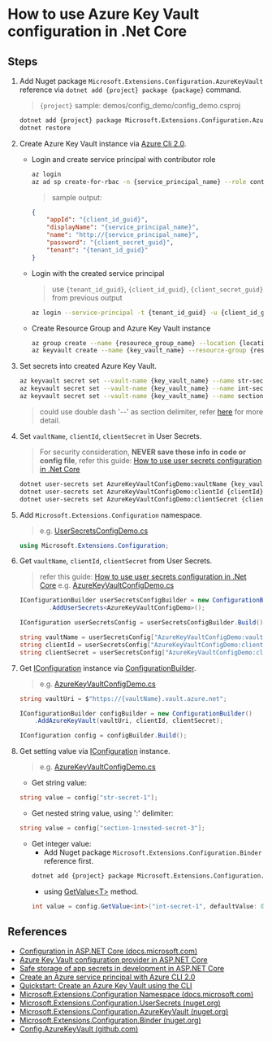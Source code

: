 # How to use Azure Key Vault configuration in .Net Core

## Steps

1. Add Nuget package `Microsoft.Extensions.Configuration.AzureKeyVault` reference via `dotnet add {project} package {package}` command.

    > `{project}` sample: demos/config_demo/config_demo.csproj

    ```bash
    dotnet add {project} package Microsoft.Extensions.Configuration.AzureKeyVault
    dotnet restore
    ```

2. Create Azure Key Vault instance via [Azure Cli 2.0](https://docs.microsoft.com/en-us/cli/azure/install-azure-cli).

    * Login and create service principal with contributor role
        ```bash
        az login
        az ad sp create-for-rbac -n {service_principal_name} --role contributor
        ```

        > sample output:
        ```json
        {
            "appId": "{client_id_guid}",
            "displayName": "{service_principal_name}",
            "name": "http://{service_principal_name}",
            "password": "{client_secret_guid}",
            "tenant": "{tenant_id_guid}"
        }
        ```
    * Login with the created service principal

        > use `{tenant_id_guid}`, `{client_id_guid}`, `{client_secret_guid}` from previous output

        ```bash
        az login --service-principal -t {tenant_id_guid} -u {client_id_guid} -p {client_secret_guid}
        ```

    * Create Resource Group and Azure Key Vault instance

        ```bash
        az group create --name {resourece_group_name} --location {location}
        az keyvault create --name {key_vault_name} --resource-group {resourece_group_name}
        ```

3. Set secrets into created Azure Key Vault.

    ```bash
    az keyvault secret set --vault-name {key_vault_name} --name str-secret-1 --value secret_value_1
    az keyvault secret set --vault-name {key_vault_name} --name int-secret-1 --value 2
    az keyvault secret set --vault-name {key_vault_name} --name section-1--nested-secret-3 --value nested-value-3
    ```

    > could use double dash '--' as section delimiter, refer [here](https://docs.microsoft.com/en-us/aspnet/core/security/key-vault-configuration?view=aspnetcore-2.1&tabs=aspnetcore2x#creating-key-vault-secrets-and-loading-configuration-values-basic-sample) for more detail.

4. Set `vaultName`, `clientId`, `clientSecret` in User Secrets.
    > For security consideration, **NEVER save these info in code or config file**, refer this guide: [How to use user secrets configuration in .Net Core](docs/config/how_to_use_user_secrets_config.md)

    ```bash
    dotnet user-secrets set AzureKeyVaultConfigDemo:vaultName {key_vault_name}
    dotnet user-secrets set AzureKeyVaultConfigDemo:clientId {clientId}
    dotnet user-secrets set AzureKeyVaultConfigDemo:clientSecret {clientSecret}
    ```

5. Add `Microsoft.Extensions.Configuration` namespace.

    > e.g. [UserSecretsConfigDemo.cs](../../demos/config_demo/UserSecretsConfigDemo.cs)
    ```csharp
    using Microsoft.Extensions.Configuration;
    ```

6. Get `vaultName`, `clientId`, `clientSecret` from User Secrets.

    > refer this guide: [How to use user secrets configuration in .Net Core](docs/config/how_to_use_user_secrets_config.md)
    > e.g. [AzureKeyVaultConfigDemo.cs](../../demos/config_demo/AzureKeyVaultConfigDemo.cs)

    ```csharp
    IConfigurationBuilder userSecretsConfigBuilder = new ConfigurationBuilder()
            .AddUserSecrets<AzureKeyVaultConfigDemo>();

    IConfiguration userSecretsConfig = userSecretsConfigBuilder.Build();

    string vaultName = userSecretsConfig["AzureKeyVaultConfigDemo:vaultName"];
    string clientId = userSecretsConfig["AzureKeyVaultConfigDemo:clientId"];
    string clientSecret = userSecretsConfig["AzureKeyVaultConfigDemo:clientSecret"];
    ```

7. Get [IConfiguration](https://docs.microsoft.com/en-us/dotnet/api/microsoft.extensions.configuration.iconfiguration) instance via [ConfigurationBuilder](https://docs.microsoft.com/en-us/dotnet/api/microsoft.extensions.configuration.configurationbuilder).

    > e.g. [AzureKeyVaultConfigDemo.cs](../../demos/config_demo/AzureKeyVaultConfigDemo.cs)
    ```csharp
    string vaultUri = $"https://{vaultName}.vault.azure.net";

    IConfigurationBuilder configBuilder = new ConfigurationBuilder()
        .AddAzureKeyVault(vaultUri, clientId, clientSecret);

    IConfiguration config = configBuilder.Build();
    ```

8. Get setting value via [IConfiguration](https://docs.microsoft.com/en-us/dotnet/api/microsoft.extensions.configuration.iconfiguration) instance.

    > e.g. [AzureKeyVaultConfigDemo.cs](../../demos/config_demo/AzureKeyVaultConfigDemo.cs)
    * Get string value:
    ```csharp
    string value = config["str-secret-1"];
    ```

    * Get nested string value, using ':' delimiter:
    ```csharp
    string value = config["section-1:nested-secret-3"];
    ```

    * Get integer value:
        * Add Nuget package `Microsoft.Extensions.Configuration.Binder` reference first.
        ```bash
        dotnet add {project} package Microsoft.Extensions.Configuration.Binder
        ```
        * using [GetValue&lt;T&gt;](https://docs.microsoft.com/en-us/dotnet/api/microsoft.extensions.configuration.configurationbinder.getvalue) method.
        ```csharp
        int value = config.GetValue<int>("int-secret-1", defaultValue: 0);
        ```

## References

* [Configuration in ASP.NET Core (docs.microsoft.com)](https://docs.microsoft.com/en-us/aspnet/core/fundamentals/configuration/)
* [Azure Key Vault configuration provider in ASP.NET Core](https://docs.microsoft.com/en-us/aspnet/core/security/key-vault-configuration)
* [Safe storage of app secrets in development in ASP.NET Core](https://docs.microsoft.com/en-us/aspnet/core/security/app-secrets)
* [Create an Azure service principal with Azure CLI 2.0](https://docs.microsoft.com/en-us/cli/azure/create-an-azure-service-principal-azure-cli)
* [Quickstart: Create an Azure Key Vault using the CLI](https://docs.microsoft.com/en-us/azure/key-vault/quick-create-cli)
* [Microsoft.Extensions.Configuration Namespace (docs.microsoft.com)](https://docs.microsoft.com/en-us/dotnet/api/microsoft.extensions.configuration)
* [Microsoft.Extensions.Configuration.UserSecrets (nuget.org)](https://www.nuget.org/packages/Microsoft.Extensions.Configuration.UserSecrets)
* [Microsoft.Extensions.Configuration.AzureKeyVault (nuget.org)](https://www.nuget.org/packages/Microsoft.Extensions.Configuration.AzureKeyVault)
* [Microsoft.Extensions.Configuration.Binder (nuget.org)](https://www.nuget.org/packages/Microsoft.Extensions.Configuration.Binder)
* [Config.AzureKeyVault (github.com)](https://github.com/aspnet/Configuration/tree/dev/src/Config.AzureKeyVault)